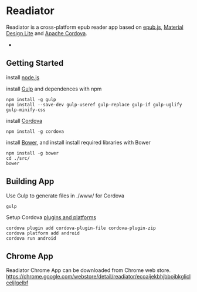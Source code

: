 Readiator
=========

Readiator is a cross-platform epub reader app based on [epub.js](https://github.com/futurepress/epub.js/), [Material Design Lite](https://github.com/google/material-design-lite) and [Apache Cordova](http://cordova.apache.org/).

-

Getting Started
-------------------------

install [node.js](http://nodejs.org/)

install [Gulp](http://gulpjs.com) and dependences with npm

```
npm install -g gulp
npm install --save-dev gulp-useref gulp-replace gulp-if gulp-uglify gulp-minify-css
```

install [Cordova](http://cordova.apache.org/)

```
npm install -g cordova
```

install [Bower](http://bower.io/), and install install required libraries with Bower

```
npm install -g bower
cd ./src/
bower
```

Building App 
-------------------------

Use Gulp to generate files in ./www/ for Cordova

```
gulp
```

Setup Cordova [plugins and platforms](https://cordova.apache.org/docs/en/edge/guide_cli_index.md.html#The%20Command-Line%20Interface)

```
cordova plugin add cordova-plugin-file cordova-plugin-zip
cordova platform add android
cordova run android
```

Chrome App
-------------------------
Readiator Chrome App can be downloaded from Chrome web store. 
https://chrome.google.com/webstore/detail/readiator/ecoaijekbhjbbojbkgliclceljlgelbf
